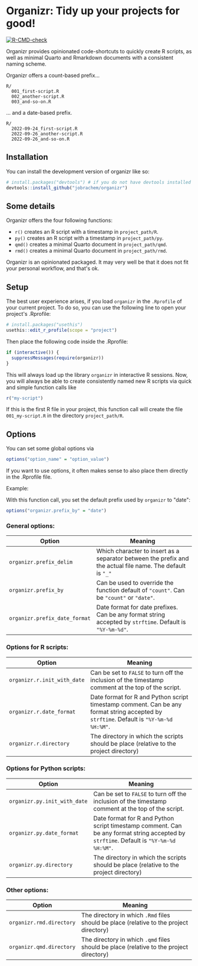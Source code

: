 
# Organizr: Tidy up your projects for good!

<!-- badges: start -->
[![R-CMD-check](https://github.com/jobrachem/organizr/actions/workflows/R-CMD-check.yaml/badge.svg)](https://github.com/jobrachem/organizr/actions/workflows/R-CMD-check.yaml)
<!-- badges: end -->

Organizr provides opinionated code-shortcuts to quickly create R scripts, as well as 
minimal Quarto and Rmarkdown documents with a consistent naming scheme.

Organizr offers a count-based prefix...

```
R/
  001_first-script.R
  002_another-script.R
  003_and-so-on.R
```

... and a date-based prefix.

```
R/
  2022-09-24_first-script.R
  2022-09-26_another-script.R
  2022-09-26_and-so-on.R
```

## Installation

You can install the development version of organizr like so:

``` r
# install.packages("devtools") # if you do not have devtools installed
devtools::install_github("jobrachem/organizr")
```

## Some details

Organizr offers the four following functions:

- `r()` creates an R script with a timestamp in `project_path/R`.
- `py()` creates an R script with a timestamp in `project_path/py`.
- `qmd()` creates a minimal Quarto document in `project_path/qmd`.
- `rmd()` creates a minimal Quarto document in `project_path/rmd`.

Organizr is an opinionated packaged. It may very well be that it does not fit
your personal workflow, and that's ok. 

## Setup

The best user experience arises, if you load `organizr` in the `.Rprofile` of
your current project. To do so, you can use the following line to open your
project's .Rprofile:

```r
# install.packages("usethis")
usethis::edit_r_profile(scope = "project")
```

Then place the following code inside the .Rprofile:

``` r
if (interactive()) {
  suppressMessages(require(organizr))
}
```

This will always load up the library `organizr` in interactive R sessions. 
Now, you will always be able to create consistently named new R scripts via
quick and simple function calls like

```r
r("my-script")
```

If this is the first R file in your project, this function call will create
the file `001_my-script.R` in the directory `project_path/R`.


## Options

You can set some global options via 

```r
options("option_name" = "option_value")
```

If you want to use options, it often makes sense to also place them directly in
the .Rprofile file.

Example:

With this function call, you set the default prefix used by `organizr` to "date":

```r
options("organizr.prefix_by" = "date")
```

### General options:

| Option | Meaning |
| --- | --- |
| `organizr.prefix_delim` | Which character to insert as a separator between the prefix and the actual file name. The default is `"_"`|
| `organizr.prefix_by` | Can be used to override the function default of `"count"`. Can be `"count"` or `"date"`. |
| `organizr.prefix_date_format` | Date format for date prefixes. Can be any format string accepted by `strftime`. Default is `"%Y-%m-%d"`. |

### Options for R scripts:

| Option | Meaning |
| --- | --- |
| `organizr.r.init_with_date` | Can be set to `FALSE` to turn off the inclusion of the timestamp comment at the top of the script. | 
`organizr.r.date_format` | Date format for R and Python script timestamp comment. Can be any format string accepted by `strftime`. Default is `"%Y-%m-%d %H:%M"`. |
`organizr.r.directory` | The directory in which the scripts should be place (relative to the project directory) |

### Options for Python scripts:

| Option | Meaning |
| --- | --- |
| `organizr.py.init_with_date` | Can be set to `FALSE` to turn off the inclusion of the timestamp comment at the top of the script. | 
`organizr.py.date_format` | Date format for R and Python script timestamp comment. Can be any format string accepted by `strftime`. Default is `"%Y-%m-%d %H:%M"`. |
`organizr.py.directory` | The directory in which the scripts should be place (relative to the project directory) |

### Other options:

| Option | Meaning |
| --- | --- |
| `organizr.rmd.directory` | The directory in which `.Rmd` files should be place (relative to the project directory) |
| `organizr.qmd.directory` | The directory in which `.qmd` files should be place (relative to the project directory) |
